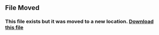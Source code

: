
## File Moved
### This file exists but it was moved to a new location. [Download this file](././upload/StoreSwitcher.mcpack)
